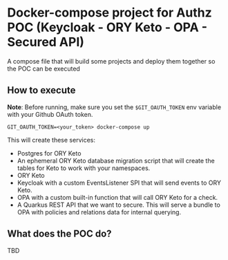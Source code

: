 # Docker-compose project for Authz POC (Keycloak - ORY Keto - OPA - Secured API)

A compose file that will build some projects and deploy them together so the POC can be executed

## How to execute

**Note**: Before running, make sure you set the `$GIT_OAUTH_TOKEN` env variable with your Github OAuth token.

```shell script
GIT_OAUTH_TOKEN=<your_token> docker-compose up
```

This will create these services:

- Postgres for ORY Keto
- An ephemeral ORY Keto database migration script that will create the tables for Keto to work with your namespaces.
- ORY Keto
- Keycloak with a custom EventsListener SPI that will send events to ORY Keto.
- OPA with a custom built-in function that will call ORY Keto for a check.
- A Quarkus REST API that we want to secure. This will serve a bundle to OPA with policies and relations data for internal querying.

## What does the POC do?

TBD